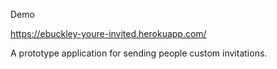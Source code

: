 Demo

https://ebuckley-youre-invited.herokuapp.com/

A prototype application for sending people custom invitations.
